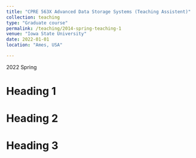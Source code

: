 ```yaml
---
title: "CPRE 563X Advanced Data Storage Systems (Teaching Assistent)"
collection: teaching
type: "Graduate course"
permalink: /teaching/2014-spring-teaching-1
venue: "Iowa State University"
date: 2022-01-01
location: "Ames, USA"

---
```

2022 Spring

Heading 1
======

Heading 2
======

Heading 3
======
